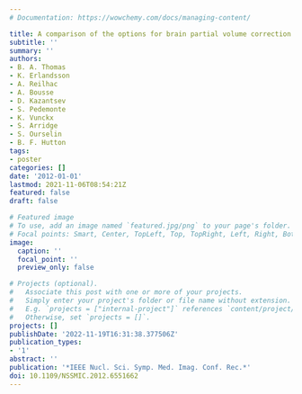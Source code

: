 ```yaml
---
# Documentation: https://wowchemy.com/docs/managing-content/

title: A comparison of the options for brain partial volume correction using PET/MRI
subtitle: ''
summary: ''
authors:
- B. A. Thomas
- K. Erlandsson
- A. Reilhac
- A. Bousse
- D. Kazantsev
- S. Pedemonte
- K. Vunckx
- S. Arridge
- S. Ourselin
- B. F. Hutton
tags:
- poster
categories: []
date: '2012-01-01'
lastmod: 2021-11-06T08:54:21Z
featured: false
draft: false

# Featured image
# To use, add an image named `featured.jpg/png` to your page's folder.
# Focal points: Smart, Center, TopLeft, Top, TopRight, Left, Right, BottomLeft, Bottom, BottomRight.
image:
  caption: ''
  focal_point: ''
  preview_only: false

# Projects (optional).
#   Associate this post with one or more of your projects.
#   Simply enter your project's folder or file name without extension.
#   E.g. `projects = ["internal-project"]` references `content/project/deep-learning/index.md`.
#   Otherwise, set `projects = []`.
projects: []
publishDate: '2022-11-19T16:31:38.377506Z'
publication_types:
- '1'
abstract: ''
publication: '*IEEE Nucl. Sci. Symp. Med. Imag. Conf. Rec.*'
doi: 10.1109/NSSMIC.2012.6551662
---
```

